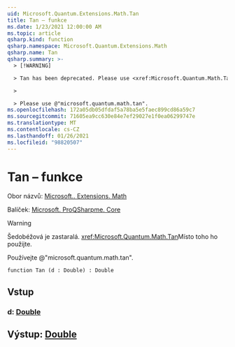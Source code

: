 ```yaml
---
uid: Microsoft.Quantum.Extensions.Math.Tan
title: Tan – funkce
ms.date: 1/23/2021 12:00:00 AM
ms.topic: article
qsharp.kind: function
qsharp.namespace: Microsoft.Quantum.Extensions.Math
qsharp.name: Tan
qsharp.summary: >-
  > [!WARNING]

  > Tan has been deprecated. Please use <xref:Microsoft.Quantum.Math.Tan> instead.

  >

  > Please use @"microsoft.quantum.math.tan".
ms.openlocfilehash: 172a05db05dfdaf5a78ba5e5faec899cd86a59c7
ms.sourcegitcommit: 71605ea9cc630e84e7ef29027e1f0ea06299747e
ms.translationtype: MT
ms.contentlocale: cs-CZ
ms.lasthandoff: 01/26/2021
ms.locfileid: "98820507"
---
```

# <a name="tan-function"></a>Tan – funkce

Obor názvů: [Microsoft.. Extensions. Math](xref:Microsoft.Quantum.Extensions.Math)

Balíček: [Microsoft. ProQSharpme. Core](https://nuget.org/packages/Microsoft.Quantum.QSharp.Core)


> [!WARNING]
> Šedobéžová je zastaralá. <xref:Microsoft.Quantum.Math.Tan>Místo toho ho použijte.
>
> Používejte @"microsoft.quantum.math.tan".



```qsharp
function Tan (d : Double) : Double
```


## <a name="input"></a>Vstup

### <a name="d--double"></a>d: [Double](xref:microsoft.quantum.lang-ref.double)





## <a name="output--double"></a>Výstup: [Double](xref:microsoft.quantum.lang-ref.double)

